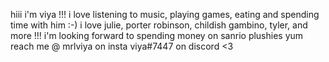 hiii i'm viya !!!
i love listening to music, playing games, eating and spending time with him :-)
i love julie, porter robinson, childish gambino, tyler, and more !!!
i'm looking forward to spending money on sanrio plushies yum
reach me @ 
mrlviya on insta
viya#7447 on discord 
<3

